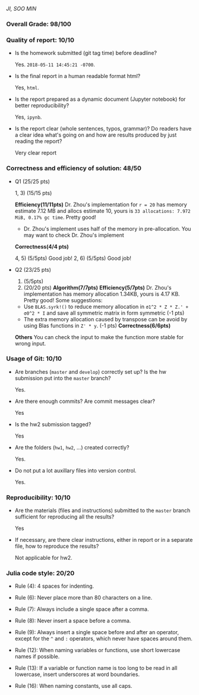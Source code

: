 *JI, SOO MIN*

### Overall Grade: 98/100

### Quality of report: 10/10

* Is the homework submitted (git tag time) before deadline? 

	Yes. `2018-05-11 14:45:21 -0700`. 

* Is the final report in a human readable format html?  

	Yes,  `html`.

* Is the report prepared as a dynamic document (Jupyter notebook) for better reproducibility?

	Yes, `ipynb`.

* Is the report clear (whole sentences, typos, grammar)? Do readers have a clear idea what's going on and how are results produced by just reading the report?

	Very clear report
 
### Correctness and efficiency of solution: 48/50 

* Q1 (25/25 pts)

    1, 3) (15/15 pts)
    
    **Efficiency(11/11pts)**
    Dr. Zhou's implementation for `r = 20` has memory estimate 7.12 MB and allocs estimate 10, yours is `33 allocations: 7.972 MiB, 0.17% gc time`. Pretty good! 
    -  Dr. Zhou's implement uses half of the memory in pre-allocation. You may want to check Dr. Zhou's implement

     **Correctness(4/4 pts)**
    
    4, 5) (5/5pts) Good job!
    2, 6) (5/5pts) Good job!


* Q2 (23/25 pts)

    1) (5/5pts) 
    2) (20/20 pts)
    **Algorithm(7/7pts)**
    **Efficiency(5/7pts)**
    Dr. Zhou's implementation has memory allocation 1.34KB, yours is 4.17 KB. Pretty good! Some suggestions:
    - Use `BLAS.syrk!()` to reduce memory allocation in `σ1^2 * Z * Z.' + σ0^2 * I` and save all symmetric matrix in form symmetric  (-1 pts)
    - The extra memory allocation caused by transpose can be avoid by using Blas functions in  `Z' * y`. (-1 pts)
    **Correctness(6/6pts)**

    **Others**
    You can check the input to make the function more stable for wrong input.
    
### Usage of Git: 10/10

* Are branches (`master` and `develop`) correctly set up? Is the hw submission put into the `master` branch?

	Yes.

* Are there enough commits? Are commit messages clear? 

	Yes

* Is the hw2 submission tagged? 

	Yes

* Are the folders (`hw1`, `hw2`, ...) created correctly?

	Yes.	

* Do not put a lot auxillary files into version control.  

	Yes.
		

### Reproducibility: 10/10

* Are the materials (files and instructions) submitted to the `master` branch sufficient for reproducing all the results? 

	Yes

* If necessary, are there clear instructions, either in report or in a separate file, how to reproduce the results?  

	Not applicable for hw2.

### Julia code style: 20/20

* Rule (4): 4 spaces for indenting.

* Rule (6): Never place more than 80 characters on a line.

* Rule (7): Always include a single space after a comma. 

* Rule (8):  Never insert a space before a comma.

* Rule (9): Always insert a single space before and after an operator, except for the `^` and `:` operators, which never have spaces around them. 

* Rule (12): When naming variables or functions, use short lowercase names if possible.

* Rule (13): If a variable or function name is too long to be read in all lowercase, insert underscores at word boundaries.

* Rule (16): When naming constants, use all caps.
